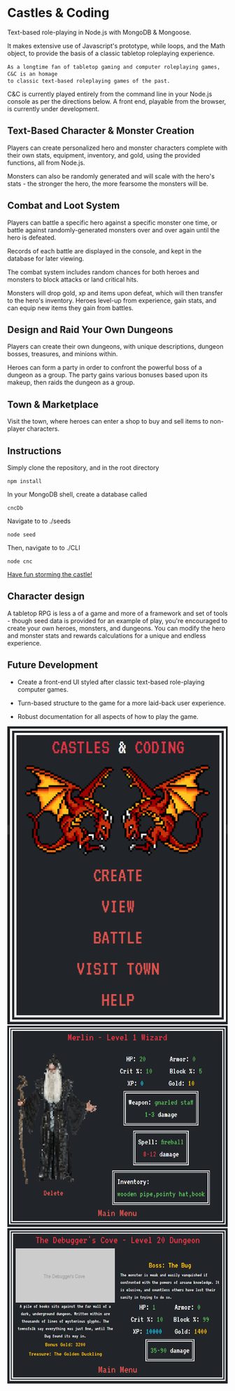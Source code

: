 # Castles & Coding

Text-based role-playing in Node.js with MongoDB & Mongoose.

It makes extensive use of Javascript's prototype, while loops, and the Math object, to provide the basis of a classic tabletop roleplaying experience. 

```
As a longtime fan of tabletop gaming and computer roleplaying games, C&C is an homage 
to classic text-based roleplaying games of the past.
```

C&C is currently played entirely from the command line in your Node.js console as per the directions below. A front end, playable from the browser, is currently under development. 

## Text-Based Character & Monster Creation

Players can create personalized hero and monster characters complete with their own stats, equipment, inventory, and gold, using the provided functions, all from Node.js.

Monsters can also be randomly generated and will scale with the hero's stats - the stronger the hero, the more fearsome the monsters will be.

## Combat and Loot System

Players can battle a specific hero against a specific monster one time, or battle against randomly-generated monsters over and over again until the hero is defeated.

Records of each battle are displayed in the console, and kept in the database for later viewing.

The combat system includes random chances for both heroes and monsters to block attacks or land critical hits. 

Monsters will drop gold, xp and items upon defeat, which will then transfer to the hero's inventory. Heroes level-up from experience, gain stats, and can equip new items they gain from battles.

## Design and Raid Your Own Dungeons

Players can create their own dungeons, with unique descriptions, dungeon bosses, treasures, and minions within.

Heroes can form a party in order to confront the powerful boss of a dungeon as a group. The party gains various bonuses based upon its makeup, then raids the dungeon as a group.  

## Town & Marketplace

Visit the town, where heroes can enter a shop to buy and sell items to non-player characters.

## Instructions

Simply clone the repository, and in the root directory
```
npm install
```

In your MongoDB shell, create a database called 
```
cncDb
```

Navigate to to ./seeds
```
node seed
```

Then, navigate to to ./CLI
```
node cnc
```

[Have fun storming the castle!](https://www.youtube.com/watch?v=AjUmULa0R-8)

## Character design

A tabletop RPG is less a of a game and more of a framework and set of tools - though seed data is provided for an example of play, you're encouraged to create your own heroes, monsters, and dungeons. You can modify the hero and monster stats and rewards calculations for a unique and endless experience. 

## Future Development
- Create a front-end UI styled after classic text-based role-playing computer games. 
 
- Turn-based structure to the game for a more laid-back user experience. 

- Robust documentation for all aspects of how to play the game.

![GUI](./screenshots/screenshot9.png)
![raiding a dungeon](./screenshots/screenshot11.png)
![viewing a hero](./screenshots/screenshot10.png)